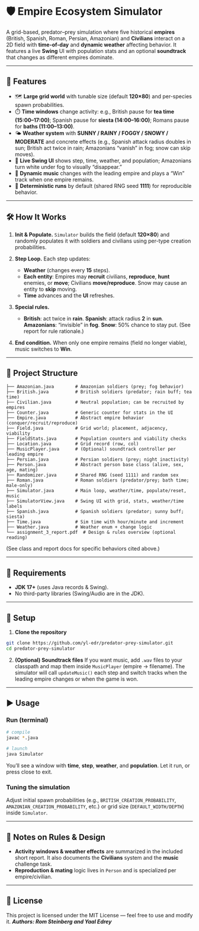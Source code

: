 # 🛡️ Empire Ecosystem Simulator

A grid-based, predator–prey simulation where five historical **empires** (British, Spanish, Roman, Persian, Amazonian) and **Civilians** interact on a 2D field with **time-of-day** and **dynamic weather** affecting behavior. It features a live **Swing** UI with population stats and an optional **soundtrack** that changes as different empires dominate. 

---

## 🚀 Features

* 🗺️ **Large grid world** with tunable size (default **120×80**) and per-species spawn probabilities. 
* ⏱️ **Time windows** change activity: e.g., British pause for **tea time (15:00–17:00)**; Spanish pause for **siesta (14:00–16:00)**; Romans pause for **baths (11:00–13:00)**.   
* 🌤️ **Weather system** with **SUNNY / RAINY / FOGGY / SNOWY / MODERATE** and concrete effects (e.g., Spanish attack radius doubles in sun; British act twice in rain; Amazonians “vanish” in fog; snow can skip moves).   
* 🎨 **Live Swing UI** shows step, time, weather, and population; Amazonians turn white under fog to visually “disappear.”  
* 🎵 **Dynamic music** changes with the leading empire and plays a “Win” track when one empire remains.  
* 🧪 **Deterministic runs** by default (shared RNG seed **1111**) for reproducible behavior. 

---

## 🛠️ How It Works

1. **Init & Populate.** `Simulator` builds the field (default **120×80**) and randomly populates it with soldiers and civilians using per-type creation probabilities.  
2. **Step Loop.** Each step updates:

   * **Weather** (changes every **15** steps).
   * **Each entity**: Empires may **recruit** civilians, **reproduce**, **hunt** enemies, or **move**; Civilians **move/reproduce**. Snow may cause an entity to **skip** moving.   
   * **Time** advances and the **UI** refreshes.  
3. **Special rules.**

   * **British**: act twice in **rain**. **Spanish**: attack radius **2** in **sun**. **Amazonians**: “invisible” in **fog**. **Snow**: 50% chance to stay put. (See report for rule rationale.)    
4. **End condition.** When only one empire remains (field no longer viable), music switches to **Win**. 

---

## 📁 Project Structure

```
├── Amazonian.java        # Amazonian soldiers (prey; fog behavior) 
├── British.java          # British soldiers (predator; rain buff; tea time) 
├── Civilian.java         # Neutral population; can be recruited by empires
├── Counter.java          # Generic counter for stats in the UI
├── Empire.java           # Abstract empire behavior (conquer/recruit/reproduce) 
├── Field.java            # Grid world; placement, adjacency, viability
├── FieldStats.java       # Population counters and viability checks
├── Location.java         # Grid record (row, col)
├── MusicPlayer.java      # (Optional) soundtrack controller per leading empire
├── Persian.java          # Persian soldiers (prey; night inactivity)
├── Person.java           # Abstract person base class (alive, sex, age, mating)
├── Randomizer.java       # Shared RNG (seed 1111) and random sex
├── Roman.java            # Roman soldiers (predator/prey; bath time; male-only)
├── Simulator.java        # Main loop, weather/time, populate/reset, music
├── SimulatorView.java    # Swing UI with grid, stats, weather/time labels
├── Spanish.java          # Spanish soldiers (predator; sunny buff; siesta)
├── Time.java             # Sim time with hour/minute and increment
├── Weather.java          # Weather enum + change logic
└── assignment_3_report.pdf  # Design & rules overview (optional reading)
```

(See class and report docs for specific behaviors cited above.)   

---

## 🔧 Requirements

* **JDK 17+** (uses Java records & Swing).
* No third-party libraries (Swing/Audio are in the JDK).

---

## 🔑 Setup

1. **Clone the repository**

```bash
git clone https://github.com/yl-edr/predator-prey-simulator.git
cd predator-prey-simulator
```

2. **(Optional) Soundtrack files**
   If you want music, add `.wav` files to your classpath and map them inside `MusicPlayer` (empire → filename). The simulator will call `updateMusic()` each step and switch tracks when the leading empire changes or when the game is won. 

---

## ▶️ Usage

### Run (terminal)

```bash
# compile
javac *.java

# launch
java Simulator
```

You’ll see a window with **time**, **step**, **weather**, and **population**. Let it run, or press close to exit. 

### Tuning the simulation

Adjust initial spawn probabilities (e.g., `BRITISH_CREATION_PROBABILITY`, `AMAZONIAN_CREATION_PROBABILITY`, etc.) or grid size (`DEFAULT_WIDTH/DEPTH`) inside `Simulator`. 

---

## 📝 Notes on Rules & Design

* **Activity windows & weather effects** are summarized in the included short report. It also documents the **Civilians** system and the **music** challenge task.  
* **Reproduction & mating** logic lives in `Person` and is specialized per empire/civilian. 

---

## 📜 License

This project is licensed under the MIT License — feel free to use and modify it. 
***Authors: Rom Steinberg and Yaal Edrey***
